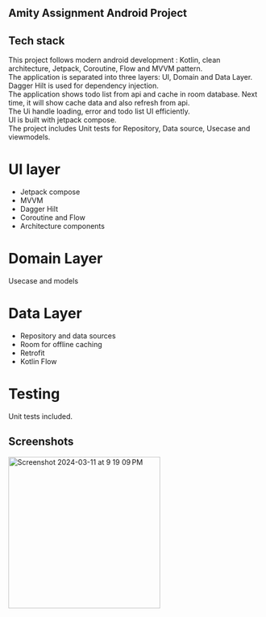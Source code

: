 ## Amity Assignment Android Project

## Tech stack

This project follows modern android development : Kotlin, clean architecture, Jetpack, Coroutine, Flow and MVVM pattern.</br>
The application is separated into three layers: UI, Domain and Data Layer.</br>
Dagger Hilt is used for dependency injection.</br>
The application shows todo list from api and cache in room database. Next time, it will show cache data and also refresh from api.</br>
The Ui handle loading, error and todo list UI efficiently.</br>
UI is built with jetpack compose.</br>
The project includes Unit tests for Repository, Data source, Usecase and viewmodels.

# UI layer
- Jetpack compose
- MVVM
- Dagger Hilt
- Coroutine and Flow
- Architecture components

# Domain Layer
Usecase and models

# Data Layer
- Repository and data sources
- Room for offline caching
- Retrofit
- Kotlin Flow

# Testing
Unit tests included.

## Screenshots
<img width="301" alt="Screenshot 2024-03-11 at 9 19 09 PM" src="https://github.com/CMyae/Amity-assignment-android/assets/23009404/930fad0e-526c-4636-b128-b7a19a5b7298">
